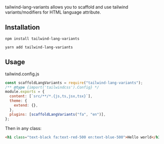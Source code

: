 tailwind-lang-variants allows you to scaffold and use tailwind variants/modifiers for HTML language attribute.

## Installation

`npm install tailwind-lang-variants`

`yarn add tailwind-lang-variants`

## Usage

tailwind.config.js

```js
const scaffoldLangVariants = require("tailwind-lang-variants");
/** @type {import('tailwindcss').Config} */
module.exports = {
  content: [`src/**/*.{js,ts,jsx,tsx}`],
  theme: {
    extend: {},
  },
  plugins: [scaffoldLangVariants("fa", "en")],
};
```

Then in any class:

```html
<h1 class="text-black fa:text-red-500 en:text-blue-500">Hello world</h1>
```
